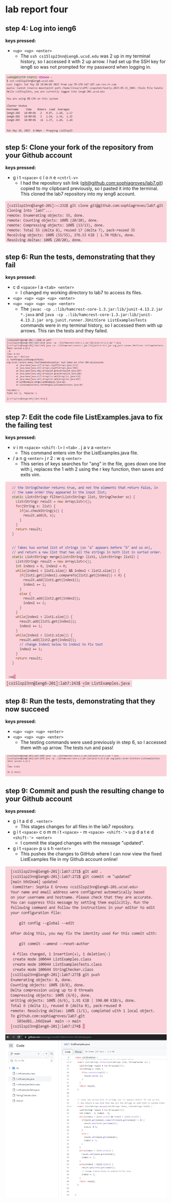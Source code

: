 # lab report four

## step 4: Log into ieng6

**keys pressed:**
- `<up> <up> <enter>`
  - The `ssh cs15lsp23nn@ieng6.ucsd.edu` was 2 up in my terminal history, so I accessed it with 2 up arrow. I had set up the SSH key for ieng6 so was not prompted for my password when logging in. 

![Image](image.png)

## step 5: Clone your fork of the repository from your Github account

**keys pressed:** 
- g i t `<space>` c l o n e `<cntrl-v>`
  - I had the repository ssh link ([git@github.com:sophiagroves/lab7.git](git@github.com:sophiagroves/lab7.git)) copied to my clipboard previously, so I pasted it into the terminal. This cloned the lab7 repository into my ieng6 account. 

![Image](image(1).png)

## step 6: Run the tests, demonstrating that they fail 

**keys pressed:**
- c d `<space>` l a `<tab> <enter>`
  - I changed my working directory to lab7 to access its files.
- `<up> <up> <up> <up> <enter>`
- `<up> <up> <up> <up> <enter>`
  - The `javac -cp .:lib/hamcrest-core-1.3.jar:lib/junit-4.13.2.jar *.java` and `java -cp .:lib/hamcrest-core-1.3.jar:lib/junit-4.13.2.jar org.junit.runner.JUnitCore ListExamplesTests` commands were in my terminal history, so I accessed them with up arrows. This ran the tests and they failed. 

![Image](image(4).png)

## step 7: Edit the code file ListExamples.java to fix the failing test 

**keys pressed:**
- v i m `<space>` `<shift-l>` i `<tab>` . j a v a `<enter>`
  - This command enters vim for the ListExamples.java file. 
- / a n g `<enter>` j r 2 : w q `<enter>`
  - This series of keys searches for "ang" in the file, goes down one line with j, replaces the 1 with 2 using the r key function, then saves and exits vim.

![Image](image(3).png)
![Image](image(2).png)

## step 8: Run the tests, demonstrating that they now succeed

**keys pressed:**
- `<up> <up> <up> <enter>`
- `<up> <up> <up> <enter>`
  - The testing commands were used previously in step 6, so I accessed them with up arrow. The tests run and pass!

![Image](image(5).png)

## step 9: Commit and push the resulting change to your Github account

**keys pressed:**
- g i t a d d . `<enter>`
  - This stages changes for all files in the lab7 repository.
- g i t `<space>` c o m m i t `<space>` - m `<space> <shift-'>` u p d a t e d `<shift-'> <enter>`
  - I commit the staged changes with the message "updated".
- g i t `<space>` p u s h `<enter>`
  - This pushes the changes to GitHub where I can now view the fixed ListExamples file in my Github account online! 

![Image](image(6).png)
![Image](imagelol.png)

